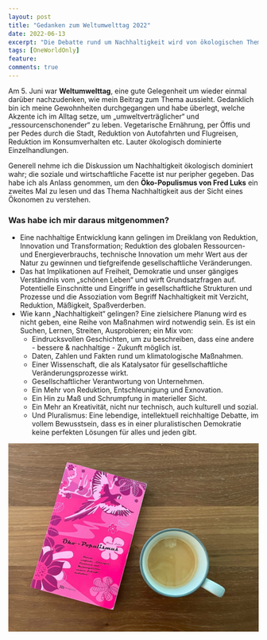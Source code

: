 ```yaml
---
layout: post
title: "Gedanken zum Weltumwelttag 2022"
date: 2022-06-13
excerpt: "Die Debatte rund um Nachhaltigkeit wird von ökologischen Themen dominiert, die Themen rund um wirtschaftliche und soziale Nachhaltigkeit nehme ich unterpräsentiert wahr. Grund um den „Öko-Populismus“ von Fred Luks ein weiteres Mal zu lesen: Wie kann Nachhaltigkeit aus der Sicht eines Ökonomen gelingen?"
tags: [OneWorldOnly]
feature:
comments: true
---
```


Am 5. Juni war **Weltumwelttag**, eine gute Gelegenheit um wieder einmal darüber nachzudenken, wie mein Beitrag zum Thema aussieht. Gedanklich bin ich meine Gewohnheiten durchgegangen und habe überlegt, welche Akzente ich im Alltag setze, um „umweltverträglicher“ und „ressourcenschonender“ zu leben. Vegetarische Ernährung, per Öffis und per Pedes durch die Stadt, Reduktion von Autofahrten und Flugreisen, Reduktion im Konsumverhalten etc. Lauter ökologisch dominierte Einzelhandlungen.

Generell nehme ich die Diskussion um Nachhaltigkeit ökologisch dominiert wahr; die soziale und wirtschaftliche Facette ist nur peripher gegeben. Das habe ich als Anlass genommen, um den **Öko-Populismus von Fred Luks** ein zweites Mal zu lesen und das Thema Nachhaltigkeit aus der Sicht eines Ökonomen zu verstehen.

### Was habe ich mir daraus mitgenommen?
- Eine nachhaltige Entwicklung kann gelingen im Dreiklang von Reduktion, Innovation und Transformation; Reduktion des globalen Ressourcen- und Energieverbrauchs, technische Innovation um mehr Wert aus der Natur zu gewinnen und tiefgreifende gesellschaftliche Veränderungen. 
- Das hat Implikationen auf Freiheit, Demokratie und unser gängiges Verständnis vom „schönen Leben“ und wirft Grundsatzfragen auf. Potentielle Einschnitte und Eingriffe in gesellschaftliche Strukturen und Prozesse und die Assoziation vom Begriff Nachhaltigkeit mit Verzicht, Reduktion, Mäßigkeit, Spaßverderben. 
- Wie kann „Nachhaltigkeit“ gelingen? Eine zielsichere Planung wird es nicht geben, eine Reihe von Maßnahmen wird notwendig sein. Es ist ein Suchen, Lernen, Streiten, Ausprobieren; ein Mix von:
    - Eindrucksvollen Geschichten, um zu beschreiben, dass eine andere - bessere & nachhaltige - Zukunft möglich ist.
    - Daten, Zahlen und Fakten rund um klimatologische Maßnahmen.
    - Einer Wissenschaft, die als Katalysator für gesellschaftliche Veränderungsprozesse wirkt.
    - Gesellschaftlicher Verantwortung von Unternehmen.
    - Ein Mehr von Reduktion, Entschleunigung und Exnovation.
    - Ein Hin zu Maß und Schrumpfung in materieller Sicht.
    - Ein Mehr an Kreativität, nicht nur technisch, auch kulturell und sozial.
    - Und Pluralismus: Eine lebendige, intellektuell reichhaltige Debatte, im vollem Bewusstsein, dass es in einer pluralistischen Demokratie keine perfekten Lösungen für alles und jeden gibt.

![Öko-Populismus, Fred Luks, 2014](../assets/img/Book-cover-Oeko-Populismus.jpg)

